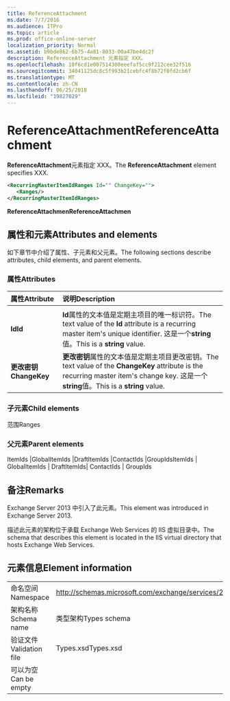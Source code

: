 ```yaml
---
title: ReferenceAttachment
ms.date: 7/7/2016
ms.audience: ITPro
ms.topic: article
ms.prod: office-online-server
localization_priority: Normal
ms.assetid: b9bde862-6b75-4a81-8033-00a47be4dc2f
description: ReferenceAttachment 元素指定 XXX。
ms.openlocfilehash: 10f6cd1e007514300eeefaf5cc9f212cee32f516
ms.sourcegitcommit: 34041125dc8c5f993b21cebfc4f8b72f0fd2cb6f
ms.translationtype: MT
ms.contentlocale: zh-CN
ms.lasthandoff: 06/25/2018
ms.locfileid: "19827029"
---
```

# <a name="referenceattachment"></a><span data-ttu-id="c8d6c-103">ReferenceAttachment</span><span class="sxs-lookup"><span data-stu-id="c8d6c-103">ReferenceAttachment</span></span>

<span data-ttu-id="c8d6c-104">**ReferenceAttachment**元素指定 XXX。</span><span class="sxs-lookup"><span data-stu-id="c8d6c-104">The **ReferenceAttachment** element specifies XXX.</span></span> 
  
```XML
<RecurringMasterItemIdRanges Id="" ChangeKey="">
   <Ranges/>
</RecurringMasterItemIdRanges>
```

 <span data-ttu-id="c8d6c-105">**ReferenceAttachmen**</span><span class="sxs-lookup"><span data-stu-id="c8d6c-105">**ReferenceAttachmen**</span></span>
## <a name="attributes-and-elements"></a><span data-ttu-id="c8d6c-106">属性和元素</span><span class="sxs-lookup"><span data-stu-id="c8d6c-106">Attributes and elements</span></span>

<span data-ttu-id="c8d6c-107">如下章节中介绍了属性、子元素和父元素。</span><span class="sxs-lookup"><span data-stu-id="c8d6c-107">The following sections describe attributes, child elements, and parent elements.</span></span>
  
### <a name="attributes"></a><span data-ttu-id="c8d6c-108">属性</span><span class="sxs-lookup"><span data-stu-id="c8d6c-108">Attributes</span></span>

|<span data-ttu-id="c8d6c-109">**属性**</span><span class="sxs-lookup"><span data-stu-id="c8d6c-109">**Attribute**</span></span>|<span data-ttu-id="c8d6c-110">**说明**</span><span class="sxs-lookup"><span data-stu-id="c8d6c-110">**Description**</span></span>|
|:-----|:-----|
|<span data-ttu-id="c8d6c-111">
  **Id**</span><span class="sxs-lookup"><span data-stu-id="c8d6c-111">**Id**</span></span> <br/> |<span data-ttu-id="c8d6c-112">**Id**属性的文本值是定期主项目的唯一标识符。</span><span class="sxs-lookup"><span data-stu-id="c8d6c-112">The text value of the **Id** attribute is a recurring master item's unique identifier.</span></span> <span data-ttu-id="c8d6c-113">这是一个**string**值。</span><span class="sxs-lookup"><span data-stu-id="c8d6c-113">This is a **string** value.</span></span>  <br/> |
|<span data-ttu-id="c8d6c-114">**更改密钥**</span><span class="sxs-lookup"><span data-stu-id="c8d6c-114">**ChangeKey**</span></span> <br/> |<span data-ttu-id="c8d6c-115">**更改密钥**属性的文本值是定期主项目更改密钥。</span><span class="sxs-lookup"><span data-stu-id="c8d6c-115">The text value of the **ChangeKey** attribute is the recurring master item's change key.</span></span> <span data-ttu-id="c8d6c-116">这是一个**string**值。</span><span class="sxs-lookup"><span data-stu-id="c8d6c-116">This is a **string** value.</span></span>  <br/> |
   
### <a name="child-elements"></a><span data-ttu-id="c8d6c-117">子元素</span><span class="sxs-lookup"><span data-stu-id="c8d6c-117">Child elements</span></span>

<span data-ttu-id="c8d6c-118">范围</span><span class="sxs-lookup"><span data-stu-id="c8d6c-118">Ranges</span></span>
  
### <a name="parent-elements"></a><span data-ttu-id="c8d6c-119">父元素</span><span class="sxs-lookup"><span data-stu-id="c8d6c-119">Parent elements</span></span>

<span data-ttu-id="c8d6c-120">ItemIds |GlobalItemIds |DraftItemIds |ContactIds |GroupIds</span><span class="sxs-lookup"><span data-stu-id="c8d6c-120">ItemIds | GlobalItemIds | DraftItemIds| ContactIds | GroupIds</span></span>
  
## <a name="remarks"></a><span data-ttu-id="c8d6c-121">备注</span><span class="sxs-lookup"><span data-stu-id="c8d6c-121">Remarks</span></span>

<span data-ttu-id="c8d6c-122">Exchange Server 2013 中引入了此元素。</span><span class="sxs-lookup"><span data-stu-id="c8d6c-122">This element was introduced in Exchange Server 2013.</span></span>
  
<span data-ttu-id="c8d6c-123">描述此元素的架构位于承载 Exchange Web Services 的 IIS 虚拟目录中。</span><span class="sxs-lookup"><span data-stu-id="c8d6c-123">The schema that describes this element is located in the IIS virtual directory that hosts Exchange Web Services.</span></span>
  
## <a name="element-information"></a><span data-ttu-id="c8d6c-124">元素信息</span><span class="sxs-lookup"><span data-stu-id="c8d6c-124">Element information</span></span>

|||
|:-----|:-----|
|<span data-ttu-id="c8d6c-125">命名空间</span><span class="sxs-lookup"><span data-stu-id="c8d6c-125">Namespace</span></span>  <br/> |http://schemas.microsoft.com/exchange/services/2006/types  <br/> |
|<span data-ttu-id="c8d6c-126">架构名称</span><span class="sxs-lookup"><span data-stu-id="c8d6c-126">Schema name</span></span>  <br/> |<span data-ttu-id="c8d6c-127">类型架构</span><span class="sxs-lookup"><span data-stu-id="c8d6c-127">Types schema</span></span>  <br/> |
|<span data-ttu-id="c8d6c-128">验证文件</span><span class="sxs-lookup"><span data-stu-id="c8d6c-128">Validation file</span></span>  <br/> |<span data-ttu-id="c8d6c-129">Types.xsd</span><span class="sxs-lookup"><span data-stu-id="c8d6c-129">Types.xsd</span></span>  <br/> |
|<span data-ttu-id="c8d6c-130">可以为空</span><span class="sxs-lookup"><span data-stu-id="c8d6c-130">Can be empty</span></span>  <br/> ||
   

